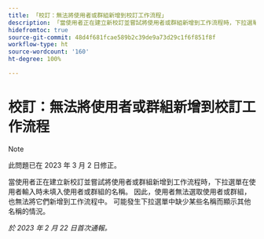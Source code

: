 ```yaml
---
title: 「校訂：無法將使用者或群組新增到校訂工作流程」
description: 「當使用者正在建立新校訂並嘗試將使用者或群組新增到工作流程時，下拉選單在使用者輸入時未填入使用者或群組的名稱。 因此，使用者無法選取使用者或群組，也無法將它們新增到工作流程中。 可能發生下拉選單中缺少某些名稱而顯示其他名稱的情況。」
hidefromtoc: true
source-git-commit: 48d4f681fcae589b2c39de9a73d29c1f6f851f8f
workflow-type: ht
source-wordcount: '160'
ht-degree: 100%

---
```



# 校訂：無法將使用者或群組新增到校訂工作流程

>[!NOTE]
>
>此問題已在 2023 年 3 月 2 日修正。

當使用者正在建立新校訂並嘗試將使用者或群組新增到工作流程時，下拉選單在使用者輸入時未填入使用者或群組的名稱。 因此，使用者無法選取使用者或群組，也無法將它們新增到工作流程中。 可能發生下拉選單中缺少某些名稱而顯示其他名稱的情況。

_於 2023 年 2 月 22 日首次通報。_

